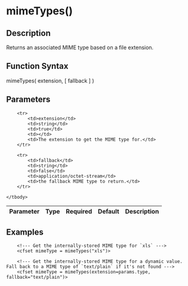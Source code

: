 # mimeTypes()

## Description
Returns an associated MIME type based on a file extension.

## Function Syntax
mimeTypes( extension, [ fallback ] )


## Parameters
<table>
	<thead>
		<tr>
			<th>Parameter</th>
			<th>Type</th>
			<th>Required</th>
			<th>Default</th>
			<th>Description</th>
		</tr>
	</thead>
	<tbody>
		
		<tr>
			<td>extension</td>
			<td>string</td>
			<td>true</td>
			<td></td>
			<td>The extension to get the MIME type for.</td>
		</tr>
		
		<tr>
			<td>fallback</td>
			<td>string</td>
			<td>false</td>
			<td>application/octet-stream</td>
			<td>the fallback MIME type to return.</td>
		</tr>
		
	</tbody>
</table>


## Examples
	
		<!--- Get the internally-stored MIME type for `xls` --->
		<cfset mimeType = mimeTypes("xls")>

		<!--- Get the internally-stored MIME type for a dynamic value. Fall back to a MIME type of `text/plain` if it's not found --->
		<cfset mimeType = mimeTypes(extension=params.type, fallback="text/plain")>
